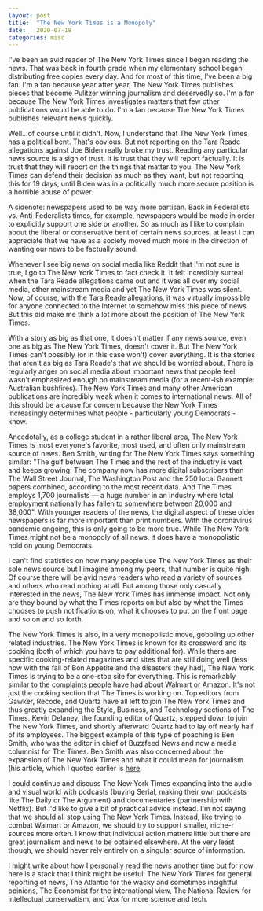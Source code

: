 ```yaml
---
layout: post
title:  "The New York Times is a Monopoly"
date:   2020-07-18
categories: misc
---
```


I've been an avid reader of The New York Times since I began reading the news. That was back in fourth grade when my elementary school began distributing free copies every day. And for most of this time, I've been a big fan. I'm a fan because year after year, The New York Times publishes pieces that become Pulitzer winning journalism and deservedly so. I'm a fan because The New York Times investigates matters that few other publications would be able to do. I'm a fan because The New York Times publishes relevant news quickly.

Well...of course until it didn't. Now, I understand that The New York Times has a political bent. That's obvious. But not reporting on the Tara Reade allegations against Joe Biden really broke my trust. Reading any particular news source is a sign of trust. It is trust that they will report factually. It is trust that they will report on the things that matter to you. The New York Times can defend their decision as much as they want, but not reporting this for 19 days, until Biden was in a politically much more secure position is a horrible abuse of power. 

A sidenote: newspapers used to be way more partisan. Back in Federalists vs. Anti-Federalists times, for example, newspapers would be made in order to explicitly support one side or another. So as much as I like to complain about the liberal or conservative bent of certain news sources, at least I can appreciate that we have as a society moved much more in the direction of wanting our news to be factually sound. 

Whenever I see big news on social media like Reddit that I'm not sure is true, I go to The New York Times to fact check it. It felt incredibly surreal when the Tara Reade allegations came out and it was all over my social media, other mainstream media and yet The New York Times was silent. Now, of course, with the Tara Reade allegations, it was virtually impossible for anyone connected to the Internet to somehow miss this piece of news.  But this did make me think a lot more about the position of The New York Times. 

With a story as big as that one, it doesn't matter if any news source, even one as big as The New York Times, doesn't cover it. But The New York Times can't possibly (or in this case won't) cover everything. It is the stories that aren't as big as Tara Reade's that we should be worried about. There is regularly anger on social media about important news that people feel wasn't emphasized enough on mainstream media (for a recent-ish example: Australian bushfires). The New York Times and many other American publications are incredibly weak when it comes to international news. All of this should be a cause for concern because the New York Times increasingly determines what people - particularly young Democrats - know.

Anecdotally, as a college student in a rather liberal area, The New York Times is most everyone's favorite, most used, and often only mainstream source of news. Ben Smith, writing for The New York Times says something similar: "The gulf between The Times and the rest of the industry is vast and keeps growing: The company now has more digital subscribers than The Wall Street Journal, The Washington Post and the 250 local Gannett papers combined, according to the most recent data. And The Times employs 1,700 journalists — a huge number in an industry where total employment nationally has fallen to somewhere between 20,000 and 38,000". With younger readers of the news, the digital aspect of these older newspapers is far more important than print numbers. With the coronavirus pandemic ongoing, this is only going to be more true. While The New York Times might not be a monopoly of all news, it does have a monopolistic hold on young Democrats. 

I can't find statistics on how many people use The New York Times as their sole news source but I imagine among my peers, that number is quite high. Of course there will be avid news readers who read a variety of sources and others who read nothing at all. But among those only casually interested in the news, The New York Times has immense impact. Not only are they bound by what the Times reports on but also by what the Times chooses to push notifications on, what it chooses to put on the front page and so on and so forth.

The New York Times is also, in a very monopolistic move, gobbling up other related industries. The New York Times is known for its crossword and its cooking (both of which you have to pay additional for). While there are specific cooking-related magazines and sites that are still doing well (less now with the fall of Bon Appetite and the disasters they had), The New York Times is trying to be a one-stop site for everything. This is remarkably similar to the complaints people have had about Walmart or Amazon. It's not just the cooking section that The Times is working on. Top editors from Gawker, Recode, and Quartz have all left to join The New York Times and thus greatly expanding the Style, Business, and Technology sections of The Times. Kevin Delaney, the founding editor of Quartz, stepped down to join The New York Times, and shortly afterward Quartz had to lay off nearly half of its employees. The biggest example of this type of poaching is Ben Smith, who was the editor in chief of Buzzfeed News and now a media columnist for The Times. Ben Smith was also concerned about the expansion of The New York Times and what it could mean for journalism (his article, which I quoted earlier is <a href="https://www.nytimes.com/2020/03/01/business/media/ben-smith-journalism-news-publishers-local.html"> here</a>. 

I could continue and discuss The New York Times expanding into the audio and visual world with podcasts (buying Serial, making their own podcasts like The Daily or The Argument) and documentaries (partnership with Netflix). But I'd like to give a bit of practical advice instead. I'm not saying that we should all stop using The New York Times. Instead, like trying to combat Walmart or Amazon, we should try to support smaller, niche-r sources more often. I know that individual action matters little but there are great journalism and news to be obtained elsewhere. At the very least though, we should never rely entirely on a singular source of information.

I might write about how I personally read the news another time but for now here is a stack that I think might be useful: The New York Times for general reporting of news, The Atlantic for the wacky and sometimes insightful opinions, The Economist for the international view, The National Review for intellectual conservatism, and Vox for more science and tech.